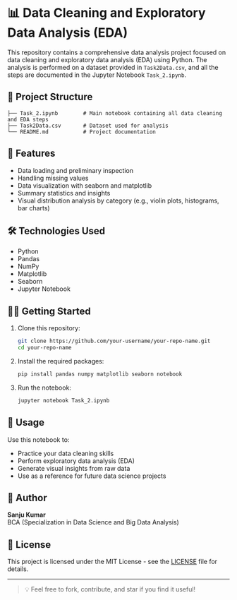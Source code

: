 
# 📊 Data Cleaning and Exploratory Data Analysis (EDA)

This repository contains a comprehensive data analysis project focused on data cleaning and exploratory data analysis (EDA) using Python. The analysis is performed on a dataset provided in `Task2Data.csv`, and all the steps are documented in the Jupyter Notebook `Task_2.ipynb`.

## 📁 Project Structure

```
├── Task_2.ipynb        # Main notebook containing all data cleaning and EDA steps
├── Task2Data.csv       # Dataset used for analysis
└── README.md           # Project documentation
```

## 🚀 Features

- Data loading and preliminary inspection
- Handling missing values
- Data visualization with seaborn and matplotlib
- Summary statistics and insights
- Visual distribution analysis by category (e.g., violin plots, histograms, bar charts)

## 🛠️ Technologies Used

- Python
- Pandas
- NumPy
- Matplotlib
- Seaborn
- Jupyter Notebook

## 🧑‍💻 Getting Started

1. Clone this repository:
   ```bash
   git clone https://github.com/your-username/your-repo-name.git
   cd your-repo-name
   ```

2. Install the required packages:
   ```bash
   pip install pandas numpy matplotlib seaborn notebook
   ```

3. Run the notebook:
   ```bash
   jupyter notebook Task_2.ipynb
   ```

## 📌 Usage

Use this notebook to:
- Practice your data cleaning skills
- Perform exploratory data analysis (EDA)
- Generate visual insights from raw data
- Use as a reference for future data science projects

## 📝 Author

**Sanju Kumar**  
BCA (Specialization in Data Science and Big Data Analysis)

## 📜 License

This project is licensed under the MIT License - see the [LICENSE](LICENSE) file for details.

---

> 💡 Feel free to fork, contribute, and star if you find it useful!
